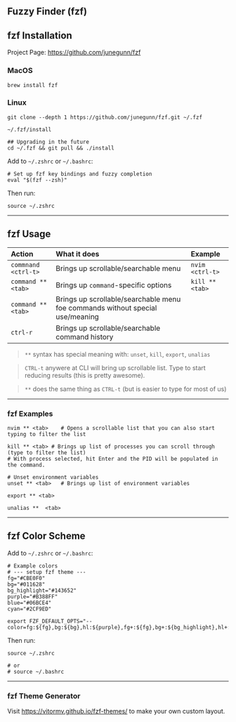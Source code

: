 ## Fuzzy Finder (fzf)

## fzf Installation

Project Page: https://github.com/junegunn/fzf

### MacOS

```shell
brew install fzf
```

### Linux

```shell
git clone --depth 1 https://github.com/junegunn/fzf.git ~/.fzf

~/.fzf/install

## Upgrading in the future
cd ~/.fzf && git pull && ./install
```

Add to `~/.zshrc` or `~/.bashrc`:

```shell
# Set up fzf key bindings and fuzzy completion
eval "$(fzf --zsh)"
```

Then run:

```shell
source ~/.zshrc
```

***

## fzf Usage

| Action | What it does | Example
|:--|:--|:--|
| `commnand <ctrl-t>` | Brings up scrollable/searchable menu | `nvim <ctrl-t>`
| `command ** <tab>` | Brings up `command`-specific options | `kill ** <tab>`
| `command ** <tab>` | Brings up scrollable/searchable menu foe commands without special use/meaning | 
| `ctrl-r` | Brings up scrollable/searchable command history

> `**` syntax has special meaning with: `unset`, `kill`, `export`, `unalias`

> `CTRL-t` anywere at CLI will bring up scrollable list.  Type to start reducing results (this is pretty awesome).

> `**` does the same thing as `CTRL-t` (but is easier to type for most of us)

***

### fzf Examples

```shell
nvim ** <tab>    # Opens a scrollable list that you can also start typing to filter the list

kill ** <tab> # Brings up list of processes you can scroll through (type to filter the list)
# With process selected, hit Enter and the PID will be populated in the command.

# Unset environment variables
unset ** <tab>   # Brings up list of environment variables

export ** <tab>

unalias **  <tab>
```

***

## fzf Color Scheme

Add to `~/.zshrc` or `~/.bashrc`:

```
# Example colors
# --- setup fzf theme ---
fg="#CBE0F0"
bg="#011628"
bg_highlight="#143652"
purple="#B388FF"
blue="#06BCE4"
cyan="#2CF9ED"

export FZF_DEFAULT_OPTS="--color=fg:${fg},bg:${bg},hl:${purple},fg+:${fg},bg+:${bg_highlight},hl+:${purple},info:${blue},prompt:${cyan},pointer:${cyan},marker:${cyan},spinner:${cyan},header:${cyan}"
```

Then run:

```shell
source ~/.zshrc

# or 
# source ~/.bashrc
```

***

### fzf Theme Generator

Visit https://vitormv.github.io/fzf-themes/ to make your own custom layout.
